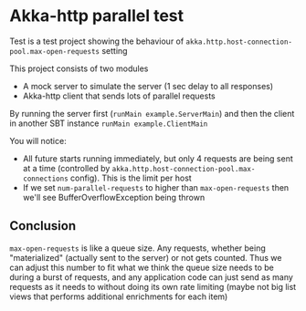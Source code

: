 # Akka-http parallel test

Test is a test project showing the behaviour of `akka.http.host-connection-pool.max-open-requests` setting

This project consists of two modules

- A mock server to simulate the server (1 sec delay to all responses)
- Akka-http client that sends lots of parallel requests

By running the server first (`runMain example.ServerMain`) and then the client in 
another SBT instance `runMain example.ClientMain`

You will notice:

- All future starts running immediately, but only 4 requests are being sent at a time 
(controlled by `akka.http.host-connection-pool.max-connections` config). This is the limit per host
- If we set `num-parallel-requests` to higher than `max-open-requests` then 
  we'll see BufferOverflowException being thrown
  
## Conclusion

`max-open-requests` is like a queue size. Any requests, whether being "materialized" (actually sent to the server) 
or not gets counted. Thus we can adjust this number to fit what we think the queue size needs to be
during a burst of requests, and any application code can just send as many requests as it needs to without doing its own
rate limiting (maybe not big list views that performs additional enrichments for each item)
